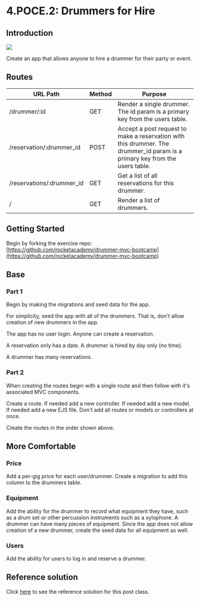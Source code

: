# 4.POCE.2: Drummers for Hire

## Introduction

![](../../.gitbook/assets/shutterstock\_740713477.webp)

Create an app that allows anyone to hire a drummer for their party or event.

## Routes

| URL Path                   | Method | Purpose                                                                                                                     |
| -------------------------- | ------ | --------------------------------------------------------------------------------------------------------------------------- |
| /drummer/:id               | GET    | Render a single drummer. The id param is a primary key from the users table.                                                |
| /reservation/:drummer\_id  | POST   | Accept a post request to make a reservation with this drummer. The drummer\_id param is a primary key from the users table. |
| /reservations/:drummer\_id | GET    | Get a list of all reservations for this drummer.                                                                            |
| /                          | GET    | Render a list of drummers.                                                                                                  |

## Getting Started

Begin by forking the exercise repo: [https://github.com/rocketacademy/drummer-mvc-bootcamp](https://github.com/rocketacademy/drummer-mvc-bootcamp)

## Base

### Part 1

Begin by making the migrations and seed data for the app.

For simplicity, seed the app with all of the drummers. That is, don't allow creation of new drummers in the app.

The app has no user login. Anyone can create a reservation.

A reservation only has a date. A drummer is hired by day only (no time).

A drummer has many reservations.

### Part 2

When creating the routes begin with a single route and then follow with it's associated MVC components.

Create a route. If needed add a new controller. If needed add a new model. If needed add a new EJS file. Don't add all routes or models or controllers at once.

Create the routes in the order shown above.

## More Comfortable

### Price

Add a per-gig price for each user/drummer. Create a migration to add this column to the drummers table.

### Equipment

Add the ability for the drummer to record what equipment they have, such as a drum set or other percussion instruments such as a xylophone. A drummer can have many pieces of equipment. Since the app does not allow creation of a new drummer, create the seed data for all equipment as well.

### Users

Add the ability for users to log in and reserve a drummer.

## Reference solution

Click [here](https://github.com/rocketacademy/drummer-mvc-bootcamp/tree/solution) to see the reference solution for this post class.
